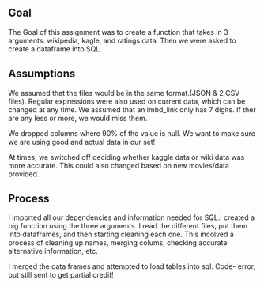 ## Goal
The Goal of this assignment was to create a function that takes in 3 arguments: wikipedia, kagle, and ratings data. Then we were asked to create a dataframe into SQL. 

## Assumptions

We assumed that the files would be in the same format.(JSON & 2 CSV files). Regular expressions were also used on current data, which can be changed at any time. We assumed that an imbd_link only has 7 digits. If ther are any less or more, we would miss them. 

We dropped columns where 90% of the value is null. We want to make sure we are using good and actual data in our set! 

At times, we switched off deciding whether kaggle data or wiki data was more accurate. This could also changed based on new movies/data provided. 

## Process
I imported all our dependencies and information needed for SQL.I created a big function using the three arguments. I read the different files, put them into dataframes, and then starting cleaning each one. This incolved a process of cleaning up names, merging colums, checking accurate alternative information, etc. 

I merged the data frames and attempted to load tables into sql. 
Code- error, but still sent to get partial credit!
